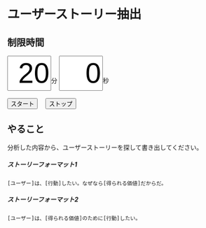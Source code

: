 # ユーザーストーリー抽出

## 制限時間

<form name="timer">
  <input type="text" maxlength="2" value="20" style="font-size:48pt;width:100px;text-align:right">分
  <input type="text" maxlength="2" value="0" style="font-size:48pt;width:100px;text-align:right">秒
  <br><br>
  <input type="button" value="スタート" onclick="cntStart()">　
  <input type="button" value="ストップ" onclick="cntStop()">
</form>

## やること

分析した内容から、ユーザーストーリーを探して書き出してください。

##### ストーリーフォーマット1

```
[ユーザー]は、[行動]したい。なぜなら[得られる価値]だからだ。
```

##### ストーリーフォーマット2

```
[ユーザー]は、[得られる価値]のために[行動]したい。
```

<script type="text/javascript" src="/js/timer.js"></script>
